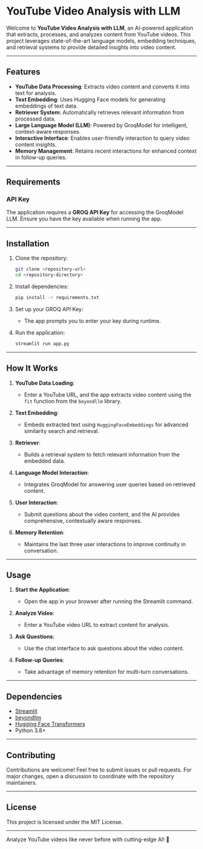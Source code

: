 # YouTube Video Analysis with LLM

Welcome to **YouTube Video Analysis with LLM**, an AI-powered application that extracts, processes, and analyzes content from YouTube videos. This project leverages state-of-the-art language models, embedding techniques, and retrieval systems to provide detailed insights into video content.

---

## Features

- **YouTube Data Processing**: Extracts video content and converts it into text for analysis.
- **Text Embedding**: Uses Hugging Face models for generating embeddings of text data.
- **Retriever System**: Automatically retrieves relevant information from processed data.
- **Large Language Model (LLM)**: Powered by GroqModel for intelligent, context-aware responses.
- **Interactive Interface**: Enables user-friendly interaction to query video content insights.
- **Memory Management**: Retains recent interactions for enhanced context in follow-up queries.

---

## Requirements

### API Key
The application requires a **GROQ API Key** for accessing the GroqModel LLM. Ensure you have the key available when running the app.

---

## Installation

1. Clone the repository:
   ```bash
   git clone <repository-url>
   cd <repository-directory>
   ```

2. Install dependencies:
   ```bash
   pip install -r requirements.txt
   ```

3. Set up your GROQ API Key:
   - The app prompts you to enter your key during runtime.

4. Run the application:
   ```bash
   streamlit run app.py
   ```

---

## How It Works

1. **YouTube Data Loading**:
   - Enter a YouTube URL, and the app extracts video content using the `fit` function from the `beyondllm` library.

2. **Text Embedding**:
   - Embeds extracted text using `HuggingFaceEmbeddings` for advanced similarity search and retrieval.

3. **Retriever**:
   - Builds a retrieval system to fetch relevant information from the embedded data.

4. **Language Model Interaction**:
   - Integrates GroqModel for answering user queries based on retrieved content.

5. **User Interaction**:
   - Submit questions about the video content, and the AI provides comprehensive, contextually aware responses.

6. **Memory Retention**:
   - Maintains the last three user interactions to improve continuity in conversation.

---

## Usage

1. **Start the Application**:
   - Open the app in your browser after running the Streamlit command.

2. **Analyze Video**:
   - Enter a YouTube video URL to extract content for analysis.

3. **Ask Questions**:
   - Use the chat interface to ask questions about the video content.

4. **Follow-up Queries**:
   - Take advantage of memory retention for multi-turn conversations.

---

## Dependencies

- [Streamlit](https://streamlit.io/)
- [beyondllm](https://github.com/beyondllm)
- [Hugging Face Transformers](https://huggingface.co/)
- Python 3.8+

---

## Contributing

Contributions are welcome! Feel free to submit issues or pull requests. For major changes, open a discussion to coordinate with the repository maintainers.

---

## License

This project is licensed under the MIT License.

---

Analyze YouTube videos like never before with cutting-edge AI! 🚀
